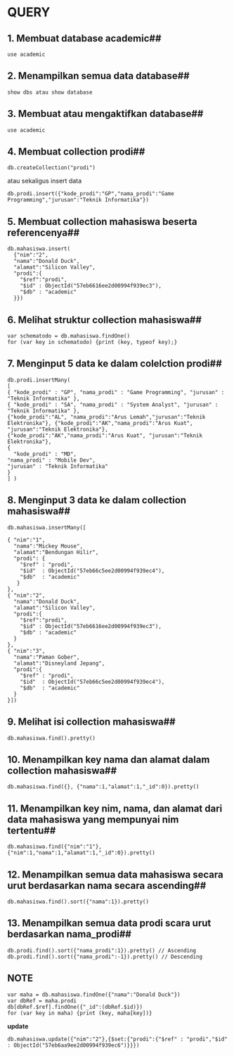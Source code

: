 # QUERY

## 1. Membuat database academic##

```
use academic
```

## 2. Menampilkan semua data database##

```
show dbs atau show database
```

## 3. Membuat atau mengaktifkan database##

```
use academic
```

## 4. Membuat collection prodi##

```
db.createCollection("prodi")
```

atau sekaligus insert data

```
db.prodi.insert({"kode_prodi":"GP","nama_prodi":"Game Programming","jurusan":"Teknik Informatika"})
```

## 5. Membuat collection mahasiswa beserta referencenya##
```
db.mahasiswa.insert(
  {"nim":"2",
  "nama":"Donald Duck",
  "alamat":"Silicon Valley",
  "prodi":{
    "$ref":"prodi",
    "$id" : ObjectId("57eb6616ee2d00994f939ec3"),
    "$db" : "academic"
  }})
```

## 6. Melihat struktur collection mahasiswa##
```
var schematodo = db.mahasiswa.findOne()
for (var key in schematodo) {print (key, typeof key);}
```

## 7. Menginput 5 data ke dalam colelction prodi##
```
db.prodi.insertMany(
[
{ "kode_prodi" : "GP", "nama_prodi" : "Game Programming", "jurusan" : "Teknik Informatika" },
{ "kode_prodi" : "SA", "nama_prodi" : "System Analyst", "jurusan" : "Teknik Informatika" },
{"kode_prodi":"AL", "nama_prodi":"Arus Lemah","jurusan":"Teknik Elektronika"}, {"kode_prodi":"AK","nama_prodi":"Arus Kuat", "jurusan":"Teknik Elektronika"},
{"kode_prodi":"AK","nama_prodi":"Arus Kuat", "jurusan":"Teknik Elektronika"},
{
  "kode_prodi" : "MD",
"nama_prodi" : "Mobile Dev",
"jurusan" : "Teknik Informatika"
}
] )
```

## 8. Menginput 3 data ke dalam collection mahasiswa##
```
db.mahasiswa.insertMany([

{ "nim":"1",
  "nama":"Mickey Mouse",
  "alamat":"Bendungan Hilir",
  "prodi": {
    "$ref" : "prodi",
    "$id"  : ObjectId("57eb66c5ee2d00994f939ec4"),
    "$db"  : "academic"
   }
},
{ "nim":"2",
  "nama":"Donald Duck",
  "alamat":"Silicon Valley",
  "prodi":{
    "$ref":"prodi",
    "$id" : ObjectId("57eb6616ee2d00994f939ec3"),
    "$db" : "academic"
  }
},
{ "nim":"3",
  "nama":"Paman Gober",
  "alamat":"Disneyland Jepang",
  "prodi":{
    "$ref" : "prodi",
    "$id"  : ObjectId("57eb66c5ee2d00994f939ec4"),
    "$db"  : "academic"    
  }
}])
```

## 9. Melihat isi collection mahasiswa##
```
db.mahasiswa.find().pretty()
```

## 10. Menampilkan key nama dan alamat dalam collection mahasiswa##
```
db.mahasiswa.find({}, {"nama":1,"alamat":1,"_id":0}).pretty()
```

## 11. Menampilkan key nim, nama, dan alamat dari data mahasiswa yang mempunyai nim tertentu##
```
db.mahasiswa.find({"nim":"1"},{"nim":1,"nama":1,"alamat":1,"_id":0}).pretty()
```

## 12. Menampilkan semua data mahasiswa secara urut berdasarkan nama secara ascending##
```
db.mahasiswa.find().sort({"nama":1}).pretty()
```

## 13. Menampilkan semua data prodi scara urut berdasarkan nama_prodi##
```
db.prodi.find().sort({"nama_prodi":1}).pretty() // Ascending
db.prodi.find().sort({"nama_prodi":-1}).pretty() // Descending
```

## NOTE ##
```
var maha = db.mahasiswa.findOne({"nama":"Donald Duck"})
var dbRef = maha.prodi
db[dbRef.$ref].findOne({"_id":(dbRef.$id)})
for (var key in maha) {print (key, maha[key])}
```

**update**
```
db.mahasiswa.update({"nim":"2"},{$set:{"prodi":{"$ref" : "prodi","$id" : ObjectId("57eb6aa9ee2d00994f939ec6")}}})
```

